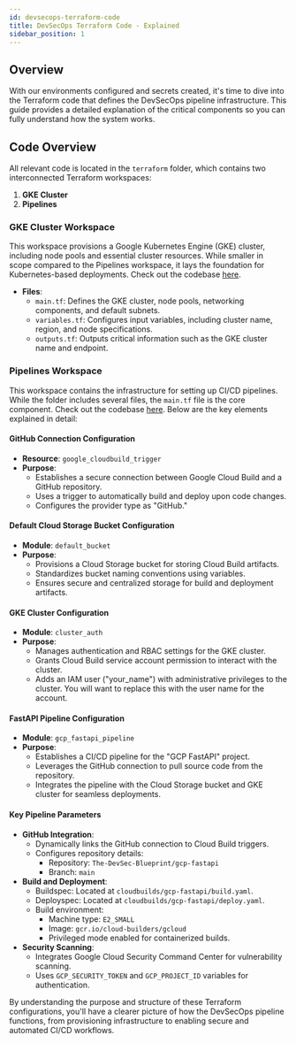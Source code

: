 ```yaml
---
id: devsecops-terraform-code
title: DevSecOps Terraform Code - Explained
sidebar_position: 1
---
```


## Overview

With our environments configured and secrets created, it's time to dive into the Terraform code that defines the DevSecOps pipeline infrastructure. This guide provides a detailed explanation of the critical components so you can fully understand how the system works.

## Code Overview

All relevant code is located in the `terraform` folder, which contains two interconnected Terraform workspaces:

1. **GKE Cluster**
2. **Pipelines**

### GKE Cluster Workspace

This workspace provisions a Google Kubernetes Engine (GKE) cluster, including node pools and essential cluster resources. While smaller in scope compared to the Pipelines workspace, it lays the foundation for Kubernetes-based deployments. Check out the codebase [here](https://github.com/devsecblueprint/gcp-devsecops-pipeline/tree/main/terraform/gke-cluster).

- **Files**:
  - `main.tf`: Defines the GKE cluster, node pools, networking components, and default subnets.
  - `variables.tf`: Configures input variables, including cluster name, region, and node specifications.
  - `outputs.tf`: Outputs critical information such as the GKE cluster name and endpoint.

### Pipelines Workspace

This workspace contains the infrastructure for setting up CI/CD pipelines. While the folder includes several files, the `main.tf` file is the core component. Check out the codebase [here](https://github.com/devsecblueprint/gcp-devsecops-pipeline/tree/main/terraform/pipelines). Below are the key elements explained in detail:

#### GitHub Connection Configuration

- **Resource**: `google_cloudbuild_trigger`
- **Purpose**:
  - Establishes a secure connection between Google Cloud Build and a GitHub repository.
  - Uses a trigger to automatically build and deploy upon code changes.
  - Configures the provider type as "GitHub."

#### Default Cloud Storage Bucket Configuration

- **Module**: `default_bucket`
- **Purpose**:
  - Provisions a Cloud Storage bucket for storing Cloud Build artifacts.
  - Standardizes bucket naming conventions using variables.
  - Ensures secure and centralized storage for build and deployment artifacts.

#### GKE Cluster Configuration

- **Module**: `cluster_auth`
- **Purpose**:
  - Manages authentication and RBAC settings for the GKE cluster.
  - Grants Cloud Build service account permission to interact with the cluster.
  - Adds an IAM user ("your_name") with administrative privileges to the cluster. You will want to replace this with the user name for the account.

#### FastAPI Pipeline Configuration

- **Module**: `gcp_fastapi_pipeline`
- **Purpose**:
  - Establishes a CI/CD pipeline for the "GCP FastAPI" project.
  - Leverages the GitHub connection to pull source code from the repository.
  - Integrates the pipeline with the Cloud Storage bucket and GKE cluster for seamless deployments.

#### Key Pipeline Parameters

- **GitHub Integration**:
  - Dynamically links the GitHub connection to Cloud Build triggers.
  - Configures repository details:
    - Repository: `The-DevSec-Blueprint/gcp-fastapi`
    - Branch: `main`
- **Build and Deployment**:
  - Buildspec: Located at `cloudbuilds/gcp-fastapi/build.yaml`.
  - Deployspec: Located at `cloudbuilds/gcp-fastapi/deploy.yaml`.
  - Build environment:
    - Machine type: `E2_SMALL`
    - Image: `gcr.io/cloud-builders/gcloud`
    - Privileged mode enabled for containerized builds.
- **Security Scanning**:
  - Integrates Google Cloud Security Command Center for vulnerability scanning.
  - Uses `GCP_SECURITY_TOKEN` and `GCP_PROJECT_ID` variables for authentication.

By understanding the purpose and structure of these Terraform configurations, you'll have a clearer picture of how the DevSecOps pipeline functions, from provisioning infrastructure to enabling secure and automated CI/CD workflows.
